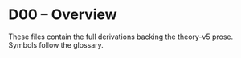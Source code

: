 # D00 – Overview

These files contain the full derivations backing the theory-v5 prose. Symbols follow the glossary.
